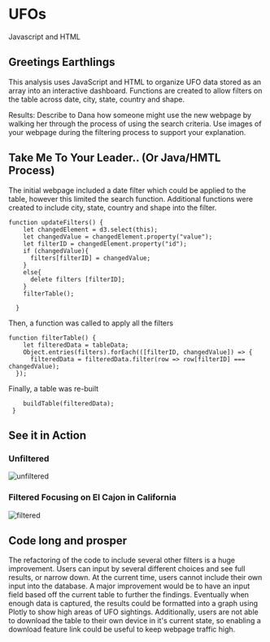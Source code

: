 # UFOs
Javascript and HTML

## Greetings Earthlings
This analysis uses JavaScript and HTML to organize UFO data stored as an array into an interactive dashboard. Functions are created to allow filters on the table across date, city, state, country and shape. 

Results: Describe to Dana how someone might use the new webpage by walking her through the process of using the search criteria. Use images of your webpage during the filtering process to support your explanation.

## Take Me To Your Leader.. (Or Java/HMTL Process)
The initial webpage included  a date filter which could be applied to the table, however this limited the search function. Additional functions were created to include city, state, country and shape into the filter.
```
function updateFilters() {  
    let changedElement = d3.select(this);
    let changedValue = changedElement.property("value");
    let filterID = changedElement.property("id");
    if (changedValue){
      filters[filterID] = changedValue;
    }
    else{
      delete filters [filterID];
    }
    filterTable();
  
  }
```

Then, a function was called to apply all the filters
  ```
  function filterTable() {
      let filteredData = tableData;
      Object.entries(filters).forEach(([filterID, changedValue]) => {
        filteredData = filteredData.filter(row => row[filterID] === changedValue);
    });
 ```
 Finally, a table was re-built
 ```
     buildTable(filteredData);
  }
  ```
  
  
  ## See it in Action
  ### Unfiltered
  ![unfiltered](https://user-images.githubusercontent.com/79612565/120055924-eaa88880-bfed-11eb-92fa-42c8372224ee.png)

  ### Filtered Focusing on El Cajon in California
![filtered](https://user-images.githubusercontent.com/79612565/120055930-fc8a2b80-bfed-11eb-80e9-0d3e668610df.png)


## Code long and prosper
The refactoring of the code to include several other filters is a huge improvement. Users can input by several different choices and see full results, or narrow down. At the current time, users cannot include their own input into the database. A major improvement would be to have an input field based off the current table to further the findings. Eventually when enough data is captured, the results could be formatted into a graph using Plotly to show high areas of UFO sightings. 
Additionally, users are not able to download the table to their own device in it's current state, so enabling a download feature link could be useful to keep webpage traffic high. 
